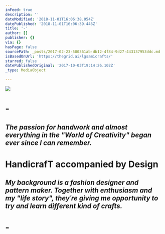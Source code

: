 ```yaml
---
inFeed: true
description: ''
dateModified: '2018-11-01T16:06:38.054Z'
datePublished: '2018-11-01T16:06:39.446Z'
title: '-'
author: []
publisher: {}
via: {}
hasPage: false
sourcePath: _posts/2017-02-23-500361ab-db12-4f84-9d27-443137953ddc.md
isBasedOnUrl: 'https://thegrid.ai/lgsamicrafts/'
starred: false
datePublishedOriginal: '2017-10-03T19:14:26.102Z'
_type: MediaObject

---
```

![](https://the-grid-user-content.s3-us-west-2.amazonaws.com/8a2022a5-1315-41ea-911e-643ef84d2a16.jpg)

# -

## _The passion for handwork and almost everything in the "World of Creativity" began ever since I can remember._

# HandicrafT accompanied by Design

## _My background is a fashion designer and pattern maker. Together with enthusiasm and my "life story", they´re giving me opportunity to try and learn different kind of crafts._

# -